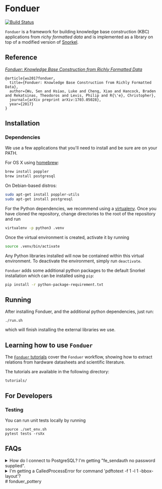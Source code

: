 # Fonduer

[![Build Status](https://travis-ci.com/SenWu/fonduer.svg?token=T3shSHjcJk8kMbzHEY7Z&branch=master)](https://travis-ci.com/SenWu/fonduer)

`Fonduer` is a framework for building knowledge base construction (KBC)
applications from _richy formatted data_ and is implemented as a library on
top of a modified version of [Snorkel](https://hazyresearch.github.io/snorkel/).

## Reference

_[Fonduer: Knowledge Base Construction from Richly Formatted Data](https://arxiv.org/abs/1703.05028)_

```
@article{wu2017fonduer,
  title={Fonduer: Knowledge Base Construction from Richly Formatted Data},
  author={Wu, Sen and Hsiao, Luke and Cheng, Xiao and Hancock, Braden and Rekatsinas, Theodoros and Levis, Philip and R{\'e}, Christopher},
  journal={arXiv preprint arXiv:1703.05028},
  year={2017}
}
```

## Installation

### Dependencies

We use a few applications that you'll need to install and be sure are on your
PATH.

For OS X using [homebrew](https://brew.sh):

```bash
brew install poppler
brew install postgresql
```

On Debian-based distros:

```bash
sudo apt-get install poppler-utils
sudo apt-get install postgresql
```

For the Python dependencies, we recommend using a
[virtualenv](https://virtualenv.pypa.io/en/stable/). Once you have cloned the
repository, change directories to the root of the repository and run

```bash
virtualenv -p python3 .venv
```

Once the virtual environment is created, activate it by running

```bash
source .venv/bin/activate
```

Any Python libraries installed will now be contained within this virtual
environment. To deactivate the environment, simply run `deactivate`.

`Fonduer` adds some additional python packages to the default Snorkel
installation which can be installed using `pip`:

```bash
pip install -r python-package-requirement.txt
```

## Running

After installing Fonduer, and the additional python dependencies, just run:

```
./run.sh
```

which will finish installing the external libraries we use.

## Learning how to use `Fonduer`

The [`Fonduer`
tutorials](https://github.com/SenWu/fonduer/tree/master/tutorials) cover the
`Fonduer` workflow, showing how to extract relations from hardware datasheets
and scientific literature.

The tutorials are available in the following directory:

```
tutorials/
```

## For Developers

### Testing

You can run unit tests locally by running

```
source ./set_env.sh
pytest tests -rsXx
```

## FAQs

<details><summary>How do I connect to PostgreSQL? I'm getting "fe_sendauth no
password supplied".</summary><br>

There are [four main
ways](https://dba.stackexchange.com/questions/14740/how-to-use-psql-with-no-password-prompt)
to deal with entering passwords when you connect to your PostgreSQL database:

1. Set the `PGPASSWORD` environment variable
   ```
   PGPASSWORD=<pass> psql -h <host> -U <user>
   ```
2. Using a [.pgpass file to store the
   password](http://www.postgresql.org/docs/current/static/libpq-pgpass.html).
3. Setting the users to [trust
   authentication](https://www.postgresql.org/docs/current/static/auth-methods.html#AUTH-TRUST)
   in the pg_hba.conf file. This makes local development easy, but probably
   isn't suitable for multiuser environments. You can find your hba file
   location by running `psql`, then querying
   ```
   SHOW hba_file;
   ```
4. Put the username and password in the connection URI:
   ```
   postgres://user:pw@localhost:5432/...
   ```

</details>

<details>
<summary>I'm getting a CalledProcessError for command 'pdftotext -f 1 -l 1
-bbox-layout'?</summary><br>

Are you using Ubuntu 14.04 (or older)? Fonduer requires `poppler-utils` to be
[version `0.36.0` or greater](https://poppler.freedesktop.org/releases.html).
Otherwise, the `-bbox-layout` option is not available for `pdftotext`.

If you must use Ubuntu 14.04, you can [install
manually](https://poppler.freedesktop.org). As an example, to install `0.53.0`:

```bash
sudo apt-get install build-essential checkinstall
wget poppler.freedesktop.org/poppler-0.53.0.tar.xz
tar -xf ./poppler-0.53.0.tar.xz
cd poppler-0.53.0
./configure
make
sudo checkinstall
```
We highly recommend using at least Ubuntu 16.04 though, as we haven't done
testing on 14.04 or older.
</details>
# fonduer_pottery
